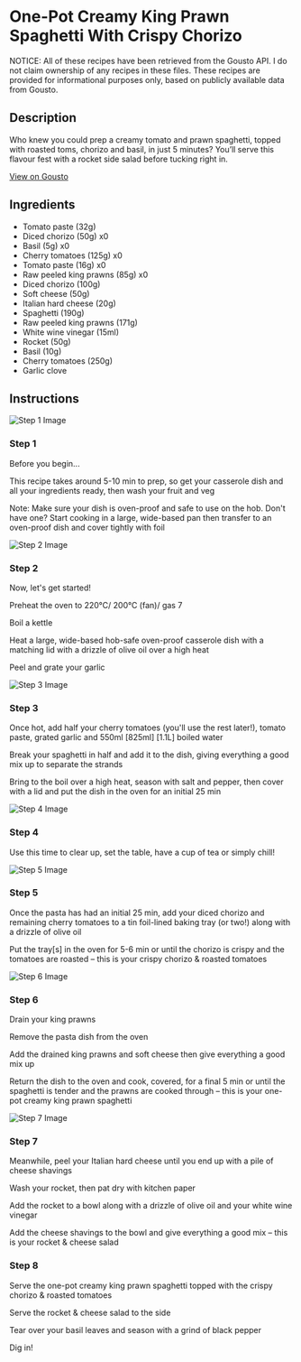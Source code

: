 # One-Pot Creamy King Prawn Spaghetti With Crispy Chorizo

NOTICE: All of these recipes have been retrieved from the Gousto API. I do not claim ownership of any recipes in these files. These recipes are provided for informational purposes only, based on publicly available data from Gousto.

## Description

Who knew you could prep a creamy tomato and prawn spaghetti, topped with roasted toms, chorizo and basil, in just 5 minutes? You’ll serve this flavour fest with a rocket side salad before tucking right in.

[View on Gousto](https://www.gousto.co.uk/recipes/cookbook/one-pot-creamy-king-prawn-spaghetti-with-crispy-chorizo)

## Ingredients

- Tomato paste (32g)
- Diced chorizo (50g) x0
- Basil (5g) x0
- Cherry tomatoes (125g) x0
- Tomato paste (16g) x0
- Raw peeled king prawns (85g) x0
- Diced chorizo (100g)
- Soft cheese (50g)
- Italian hard cheese (20g)
- Spaghetti (190g)
- Raw peeled king prawns (171g)
- White wine vinegar (15ml)
- Rocket (50g)
- Basil (10g)
- Cherry tomatoes (250g)
- Garlic clove

## Instructions

![Step 1 Image](https://production-media.gousto.co.uk/cms/recipe-step-image/Admin10mm-Step-1-1654600022676-x200.jpg)

### Step 1

Before you begin...

This recipe takes around 5-10 min to prep, so get your casserole dish and all your ingredients ready, then wash your fruit and veg

Note: Make sure your dish is oven-proof and safe to use on the hob. Don't have one? Start cooking in a large, wide-based pan then transfer to an oven-proof dish and cover tightly with foil

![Step 2 Image](https://production-media.gousto.co.uk/cms/recipe-step-image/Step-2-1654600018855-x200.jpg)

### Step 2

Now, let's get started!

Preheat the oven to 220°C/ 200°C (fan)/ gas 7

Boil a kettle

Heat a large, wide-based hob-safe oven-proof casserole dish with a matching lid with a drizzle of olive oil over a high heat

Peel and grate your garlic

![Step 3 Image](https://production-media.gousto.co.uk/cms/recipe-step-image/Step-3-1654600034558-x200.jpg)

### Step 3

Once hot, add half your cherry tomatoes (you'll use the rest later!), tomato paste, grated garlic and 550ml <span class="text-purple">[825ml] </span><span class="text-danger">[1.1L] </span>boiled water

Break your spaghetti in half and add it to the dish, giving everything a good mix up to separate the strands

Bring to the boil over a high heat, season with salt and pepper, then cover with a lid and put the dish in the oven for an initial 25 min

![Step 4 Image](https://production-media.gousto.co.uk/cms/recipe-step-image/Step-4-1654600038744-x200.jpg)

### Step 4

Use this time to clear up, set the table, have a cup of tea or simply chill!

![Step 5 Image](https://production-media.gousto.co.uk/cms/recipe-step-image/Step-5-1654600045048-x200.jpg)

### Step 5

Once the pasta has had an initial 25 min, add your diced chorizo and remaining cherry tomatoes to a tin foil-lined baking tray (or two!) along with a drizzle of olive oil

Put the tray[s] in the oven for 5-6 min or until the chorizo is crispy and the tomatoes are roasted – this is your crispy chorizo & roasted tomatoes

![Step 6 Image](https://production-media.gousto.co.uk/cms/recipe-step-image/Step-6-1654600047758-x200.jpg)

### Step 6

Drain your king prawns

Remove the pasta dish from the oven

Add the drained king prawns and soft cheese then give everything a good mix up

Return the dish to the oven and cook, covered, for a final 5 min or until the spaghetti is tender and the prawns are cooked through – this is your one-pot creamy king prawn spaghetti

![Step 7 Image](https://production-media.gousto.co.uk/cms/recipe-step-image/Step-7-1654600054082-x200.jpg)

### Step 7

Meanwhile, peel your Italian hard cheese until you end up with a pile of cheese shavings

Wash your rocket, then pat dry with kitchen paper

Add the rocket to a bowl along with a drizzle of olive oil and your white wine vinegar

Add the cheese shavings to the bowl and give everything a good mix – this is your rocket & cheese salad

### Step 8

Serve the one-pot creamy king prawn spaghetti topped with the crispy chorizo & roasted tomatoes

Serve the rocket & cheese salad to the side

Tear over your basil leaves and season with a grind of black pepper

Dig in!

